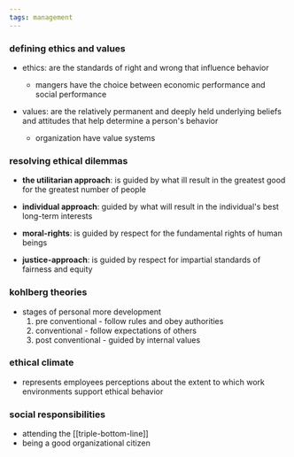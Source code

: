 ```yaml
---
tags: management
---
```



### defining ethics and values
- ethics: are the standards of right and wrong that influence behavior
	- mangers have the choice between economic performance and social performance

- values: are the relatively permanent and deeply held underlying beliefs and attitudes that help determine a person's behavior 
	- organization have value systems

### resolving ethical dilemmas
- **the utilitarian approach**: is guided by what ill result in the greatest good for the greatest number of people

- **individual approach**: guided by what will result in the individual's best long-term interests

- **moral-rights**: is guided by respect for the fundamental rights of human beings

- **justice-approach**: is guided by respect for impartial standards of fairness and equity


### kohlberg theories
- stages of personal more development
	1. pre conventional - follow rules and obey authorities
	2. conventional - follow expectations of others
	3. post conventional  - guided by internal values

### ethical climate
- represents employees perceptions about the extent to which work environments support ethical behavior 

### social responsibilities
- attending the [[triple-bottom-line]]
- being a good organizational citizen